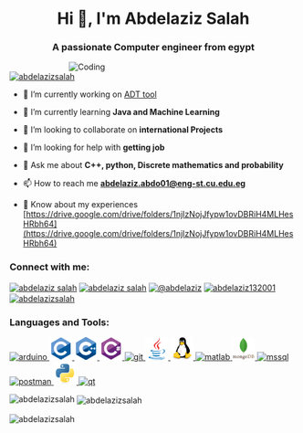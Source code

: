 <h1 align="center">Hi 👋, I'm Abdelaziz Salah</h1>
<h3 align="center">A passionate Computer engineer from egypt</h3>
<img align="right" alt="Coding" width="400" src="https://camo.githubusercontent.com/8bf6f6d78abc81fcf9c49f10649423e73ea44bc248e83aaae8759d401c829a84/68747470733a2f2f70687973696373677572756b756c2e66696c65732e776f726470726573732e636f6d2f323031392f30322f6368617261637465722d312e676966">
<p align="left"> <a href="https://github.com/ryo-ma/github-profile-trophy"><img src="https://github-profile-trophy.vercel.app/?username=abdelazizsalah" alt="abdelazizsalah" /></a> </p>

- 🔭 I’m currently working on [ADT tool](https://github.com/OmarAbdelSamea/ADT-v2?card_filter_query=lut+generation)

- 🌱 I’m currently learning **Java and Machine Learning**

- 👯 I’m looking to collaborate on **international Projects**

- 🤝 I’m looking for help with **getting job**

- 💬 Ask me about **C++, python, Discrete mathematics and probability**

- 📫 How to reach me **abdelaziz.abdo01@eng-st.cu.edu.eg**

- 📄 Know about my experiences [https://drive.google.com/drive/folders/1njIzNojJfypw1ovDBRiH4MLHesHRbh64](https://drive.google.com/drive/folders/1njIzNojJfypw1ovDBRiH4MLHesHRbh64)

<h3 align="left">Connect with me:</h3>
<p align="left">
<a href="https://linkedin.com/in/abdelaziz salah" target="blank"><img align="center" src="https://raw.githubusercontent.com/rahuldkjain/github-profile-readme-generator/master/src/images/icons/Social/linked-in-alt.svg" alt="abdelaziz salah" height="30" width="40" /></a>
<a href="https://fb.com/abdelaziz salah" target="blank"><img align="center" src="https://raw.githubusercontent.com/rahuldkjain/github-profile-readme-generator/master/src/images/icons/Social/facebook.svg" alt="abdelaziz salah" height="30" width="40" /></a>
<a href="https://instagram.com/@abdelaziz" target="blank"><img align="center" src="https://raw.githubusercontent.com/rahuldkjain/github-profile-readme-generator/master/src/images/icons/Social/instagram.svg" alt="@abdelaziz" height="30" width="40" /></a>
<a href="https://www.hackerrank.com/abdelaziz132001" target="blank"><img align="center" src="https://raw.githubusercontent.com/rahuldkjain/github-profile-readme-generator/master/src/images/icons/Social/hackerrank.svg" alt="abdelaziz132001" height="30" width="40" /></a>
<a href="https://codeforces.com/profile/abdelazizsalah" target="blank"><img align="center" src="https://raw.githubusercontent.com/rahuldkjain/github-profile-readme-generator/master/src/images/icons/Social/codeforces.svg" alt="abdelazizsalah" height="30" width="40" /></a>
</p>

<h3 align="left">Languages and Tools:</h3>
<p align="left"> <a href="https://www.arduino.cc/" target="_blank" rel="noreferrer"> <img src="https://cdn.worldvectorlogo.com/logos/arduino-1.svg" alt="arduino" width="40" height="40"/> </a> <a href="https://www.cprogramming.com/" target="_blank" rel="noreferrer"> <img src="https://raw.githubusercontent.com/devicons/devicon/master/icons/c/c-original.svg" alt="c" width="40" height="40"/> </a> <a href="https://www.w3schools.com/cpp/" target="_blank" rel="noreferrer"> <img src="https://raw.githubusercontent.com/devicons/devicon/master/icons/cplusplus/cplusplus-original.svg" alt="cplusplus" width="40" height="40"/> </a> <a href="https://www.w3schools.com/cs/" target="_blank" rel="noreferrer"> <img src="https://raw.githubusercontent.com/devicons/devicon/master/icons/csharp/csharp-original.svg" alt="csharp" width="40" height="40"/> </a> <a href="https://git-scm.com/" target="_blank" rel="noreferrer"> <img src="https://www.vectorlogo.zone/logos/git-scm/git-scm-icon.svg" alt="git" width="40" height="40"/> </a> <a href="https://www.java.com" target="_blank" rel="noreferrer"> <img src="https://raw.githubusercontent.com/devicons/devicon/master/icons/java/java-original.svg" alt="java" width="40" height="40"/> </a> <a href="https://www.linux.org/" target="_blank" rel="noreferrer"> <img src="https://raw.githubusercontent.com/devicons/devicon/master/icons/linux/linux-original.svg" alt="linux" width="40" height="40"/> </a> <a href="https://www.mathworks.com/" target="_blank" rel="noreferrer"> <img src="https://upload.wikimedia.org/wikipedia/commons/2/21/Matlab_Logo.png" alt="matlab" width="40" height="40"/> </a> <a href="https://www.mongodb.com/" target="_blank" rel="noreferrer"> <img src="https://raw.githubusercontent.com/devicons/devicon/master/icons/mongodb/mongodb-original-wordmark.svg" alt="mongodb" width="40" height="40"/> </a> <a href="https://www.microsoft.com/en-us/sql-server" target="_blank" rel="noreferrer"> <img src="https://www.svgrepo.com/show/303229/microsoft-sql-server-logo.svg" alt="mssql" width="40" height="40"/> </a> <a href="https://postman.com" target="_blank" rel="noreferrer"> <img src="https://www.vectorlogo.zone/logos/getpostman/getpostman-icon.svg" alt="postman" width="40" height="40"/> </a> <a href="https://www.python.org" target="_blank" rel="noreferrer"> <img src="https://raw.githubusercontent.com/devicons/devicon/master/icons/python/python-original.svg" alt="python" width="40" height="40"/> </a> <a href="https://www.qt.io/" target="_blank" rel="noreferrer"> <img src="https://upload.wikimedia.org/wikipedia/commons/0/0b/Qt_logo_2016.svg" alt="qt" width="40" height="40"/> </a> </p>

<p><img align="left" src="https://github-readme-stats.vercel.app/api/top-langs?username=abdelazizsalah&show_icons=true&locale=en&layout=compact" alt="abdelazizsalah" /></p>

<p>&nbsp;<img align="center" src="https://github-readme-stats.vercel.app/api?username=abdelazizsalah&show_icons=true&locale=en" alt="abdelazizsalah" /></p>

<p><img align="center" src="https://github-readme-streak-stats.herokuapp.com/?user=abdelazizsalah&" alt="abdelazizsalah" /></p>

